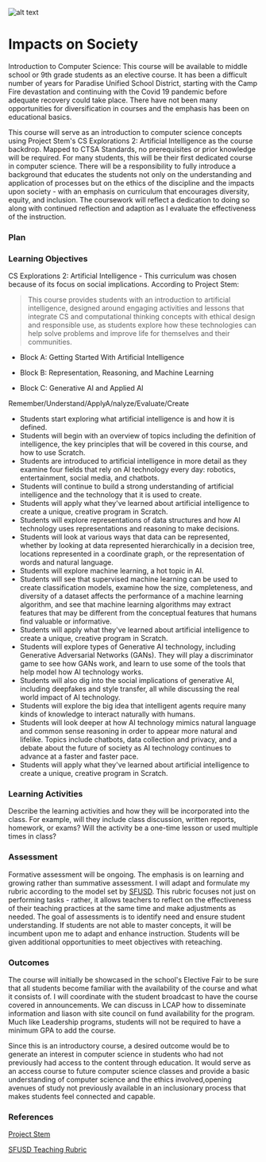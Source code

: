 ![alt text](https://user-images.githubusercontent.com/89324472/168697505-f1ca5e86-0b95-4c1b-a882-b72fb6aef4d9.png)

# Impacts on Society

Introduction to Computer Science: This course will be available to middle school or 9th grade students as an elective course. It has been a difficult number of years for Paradise Unified School District, starting with the Camp Fire devastation and continuing with the Covid 19 pandemic before adequate recovery could take place. There have not been many opportunities for diversification in courses and the emphasis has been on educational basics. 

This course will serve as an introduction to computer science concepts using Project Stem's CS Explorations 2: Artificial Intelligence as the course backdrop. Mapped to CTSA Standards, no prerequisites or prior knowledge will be required. For many students, this will be their first dedicated course in computer science.  There will be a responsibility to fully introduce a background that educates the students not only on the understanding and application of processes but on the ethics of the discipline and the impacts upon society - with an emphasis on curriculum that encourages diversity, equity, and inclusion. The coursework will reflect a dedication to doing so along with continued reflection and adaption as I evaluate the effectiveness of the instruction. 
### Plan

### Learning Objectives

CS Explorations 2: Artificial Intelligence - This curriculum was chosen because of its focus on social implications. According to Project Stem:
> This course provides students with an introduction to artificial intelligence, designed around engaging activities and lessons that integrate CS and computational thinking concepts with ethical design and responsible use, as students explore how these technologies can help solve problems and improve life for themselves and their communities.

- Block A: Getting Started With Artificial Intelligence

- Block B: Representation, Reasoning, and Machine Learning

- Block C: Generative AI and Applied AI

Remember/Understand/ApplyA/nalyze/Evaluate/Create
- Students start exploring what artificial intelligence is and how it is defined. 
- Students will begin with an overview of topics including the definition of intelligence, the key principles that will be covered in this course, and how to use Scratch.
- Students are introduced to artificial intelligence in more detail as they examine four fields that rely on AI technology every day: robotics, entertainment, social media, and chatbots.
- Students will continue to build a strong understanding of artificial intelligence and the technology that it is used to create.
- Students will apply what they've learned about artificial intelligence to create a unique, creative program in Scratch.
- Students will explore representations of data structures and how AI technology uses representations and reasoning to make decisions. 
- Students will look at various ways that data can be represented, whether by looking at data represented hierarchically in a decision tree, locations represented in a coordinate graph, or the representation of words and natural language. 
- Students will explore machine learning, a hot topic in AI.
- Students will see that supervised machine learning can be used to create classification models, examine how the size, completeness, and diversity of a dataset affects the performance of a machine learning algorithm, and see that machine learning algorithms may extract features that may be different from the conceptual features that humans find valuable or informative.
- Students will apply what they've learned about artificial intelligence to create a unique, creative program in Scratch.
- Students will explore types of Generative AI technology, including Generative Adversarial Networks (GANs). They will play a discriminator game to see how GANs work, and learn to use some of the tools that help model how AI technology works.
- Students will also dig into the social implications of generative AI, including deepfakes and style transfer, all while discussing the real world impact of AI technology.
- Students will explore the big idea that intelligent agents require many kinds of knowledge to interact naturally with humans. 
- Students will look deeper at how AI technology mimics natural language and common sense reasoning in order to appear more natural and lifelike. Topics include chatbots, data collection and privacy, and a debate about the future of society as AI technology continues to advance at a faster and faster pace.
- Students will apply what they've learned about artificial intelligence to create a unique, creative program in Scratch.

### Learning Activities

Describe the learning activities and how they will be incorporated into the class. For example, will they include class discussion, written reports, homework, or exams? Will the activity be a one-time lesson or used multiple times in class?

### Assessment

Formative assessment will be ongoing.  The emphasis is on learning and growing rather than summative assessment.  I will adapt and formulate my rubric according to the model set by [SFUSD](https://sites.google.com/sfusd.edu/csplc/resources/teaching-rubric).  This rubric focuses not just on performing tasks - rather, it allows teachers to reflect on the effectiveness of their teaching practices at the same time and make adjustments as needed.  The goal of assessments is to identify need and ensure student understanding. If students are not able to master concepts, it will be incumbent upon me to adapt and enhance instruction. Students will be given additional opportunities to meet objectives with reteaching. 

### Outcomes

The course will initially be showcased in the school's Elective Fair to be sure that all students become familiar with the availability of the course and what it consists of.  I will coordinate with the student broadcast to have the course covered in announcements.  We can discuss in LCAP how to disseminate information and  liason with site council on fund availability for the program. Much like Leadership programs, students will not be required to have a minimum GPA to add the course.

Since this is an introductory course, a desired outcome would be to generate an interest in computer science in students who had not previously had access to the content through education.  It would serve as an access course to future computer science classes and provide a basic understanding of computer science and the ethics involved,opening avenues of study not previously available in an inclusionary process that makes students feel connected and capable.
 
### References

[Project Stem](https://projectstem.org/middle-school-cs2-demo/cse2-scope-and-sequence)

[SFUSD Teaching Rubric](https://sites.google.com/sfusd.edu/csplc/resources/teaching-rubric)

